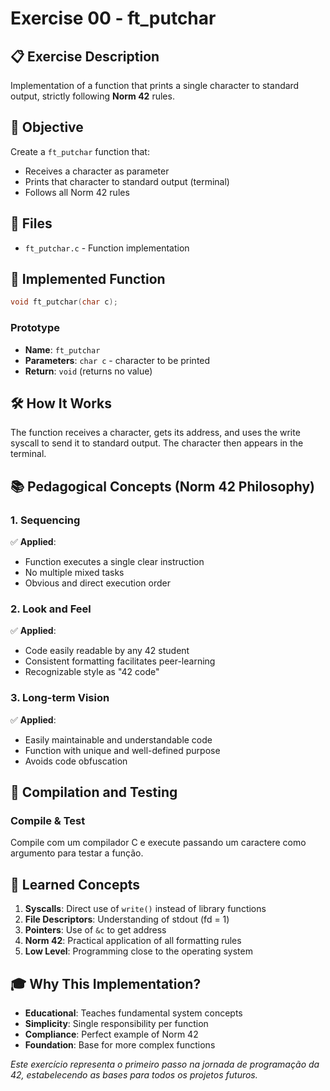 # Exercise 00 - ft_putchar

## 📋 Exercise Description

Implementation of a function that prints a single character to standard output, strictly following **Norm 42** rules.

## 🎯 Objective

Create a `ft_putchar` function that:

- Receives a character as parameter
- Prints that character to standard output (terminal)
- Follows all Norm 42 rules

## 📁 Files

- `ft_putchar.c` - Function implementation

## 🔧 Implemented Function

```c
void ft_putchar(char c);
```

### Prototype

- **Name**: `ft_putchar`
- **Parameters**: `char c` - character to be printed
- **Return**: `void` (returns no value)


## 🛠️ How It Works

The function receives a character, gets its address, and uses the write syscall to send it to standard output. The character then appears in the terminal.

## 📚 Pedagogical Concepts (Norm 42 Philosophy)

### **1. Sequencing**

✅ **Applied**:

- Function executes a single clear instruction
- No multiple mixed tasks
- Obvious and direct execution order

### **2. Look and Feel**

✅ **Applied**:
- Code easily readable by any 42 student
- Consistent formatting facilitates peer-learning
- Recognizable style as "42 code"

### **3. Long-term Vision**

✅ **Applied**:

- Easily maintainable and understandable code
- Function with unique and well-defined purpose
- Avoids code obfuscation

## 🚀 Compilation and Testing


### Compile & Test
Compile com um compilador C e execute passando um caractere como argumento para testar a função.

## 📖 Learned Concepts

1. **Syscalls**: Direct use of `write()` instead of library functions
2. **File Descriptors**: Understanding of stdout (fd = 1)
3. **Pointers**: Use of `&c` to get address
4. **Norm 42**: Practical application of all formatting rules
5. **Low Level**: Programming close to the operating system

## 🎓 Why This Implementation?

- **Educational**: Teaches fundamental system concepts
- **Simplicity**: Single responsibility per function
- **Compliance**: Perfect example of Norm 42
- **Foundation**: Base for more complex functions


*Este exercício representa o primeiro passo na jornada de programação da 42, estabelecendo as bases para todos os projetos futuros.*

